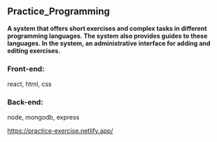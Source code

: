 ## Practice_Programming

**A system that offers short exercises and complex tasks in different programming languages.
The system also provides guides to these languages.
In the system, an administrative interface for adding and editing exercises.**

### Front-end:
react, html, css

### Back-end:
node, mongodb, express

https://practice-exercise.netlify.app/
